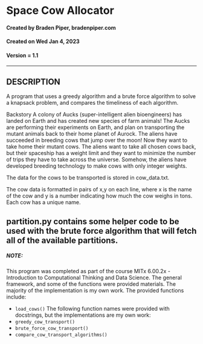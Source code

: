 # Space Cow Allocator
#### Created by Braden Piper, bradenpiper.com
#### Created on Wed Jan 4, 2023
#### Version = 1.1
---
## DESCRIPTION
A program that uses a greedy algorithm and a brute force algorithm to solve a
knapsack problem, and compares the timeliness of each algorithm.

Backstory
A colony of Aucks (super-intelligent alien bioengineers) has landed on Earth 
and has created new species of farm animals! The Aucks are performing their
experiments on Earth, and plan on transporting the mutant animals back to their
home planet of Aurock.
The aliens have succeeded in breeding cows that jump over the moon! Now they
want to take home their mutant cows. The aliens want to take all chosen cows
back, but their spaceship has a weight limit and they want to minimize the
number of trips they have to take across the universe. Somehow, the aliens
have developed breeding technology to make cows with only integer weights.

The data for the cows to be transported is stored in cow_data.txt.

The cow data is formatted in pairs of x,y on each line, where x is the name
of the cow and y is a number indicating how much the cow weighs in tons. Each
cow has a unique name.

partition.py contains some helper code to be used with the brute force algorithm
that will fetch all of the available partitions.
---
##### NOTE:
This program was completed as part of the course MITx 6.00.2x - Introduction
to Computational Thinking and Data Science. The general framework, and some
of the functions were provided materials. The majority of the implementation is
my own work.
The provided functions include:
- `load_cows()`
The following function names were provided with docstrings, but the implementations
are my own work:
- `greedy_cow_transport()`
- `brute_force_cow_transport()`
- `compare_cow_transport_algorithms()`